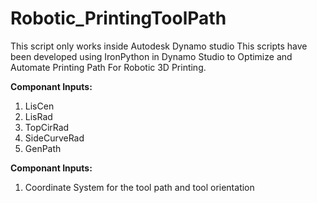 # Robotic_PrintingToolPath
This script only works inside Autodesk Dynamo studio
This scripts have been developed using IronPython in Dynamo Studio to Optimize and Automate Printing Path For Robotic 3D Printing.

**Componant Inputs:**
1. LisCen
2. LisRad
3. TopCirRad
4. SideCurveRad
5. GenPath

**Componant Inputs:**
1. Coordinate System for the tool path and tool orientation
